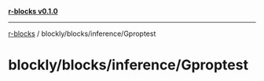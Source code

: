[**r-blocks v0.1.0**](../../../../README.md)

***

[r-blocks](../../../../modules.md) / blockly/blocks/inference/Gproptest

# blockly/blocks/inference/Gproptest
